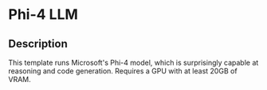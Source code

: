 # Phi-4 LLM

## Description
This template runs Microsoft's Phi-4 model, which is surprisingly capable at reasoning and code generation. Requires a GPU with at least 20GB of VRAM.

